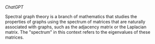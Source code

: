 *ChatGPT*

Spectral graph theory is a branch of mathematics that studies the properties of graphs using the spectrum of matrices that are naturally associated with graphs, such as the adjacency matrix or the Laplacian matrix. The "spectrum" in this context refers to the eigenvalues of these matrices.
